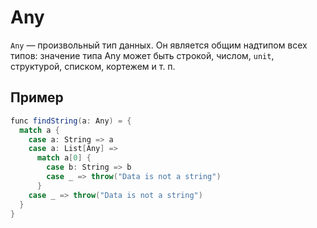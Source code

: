 # Any

`Any` — произвольный тип данных. Он является общим надтипом всех типов: значение типа Any может быть строкой, числом, `unit`, структурой, списком, кортежем и т. п.

## Пример

```scala
func findString(a: Any) = {
  match a {
    case a: String => a
    case a: List[Any] =>
      match a[0] {
        case b: String => b
        case _ => throw("Data is not a string")
      }
    case _ => throw("Data is not a string")
  }
}
```
